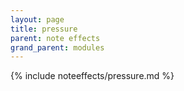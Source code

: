 ```yaml
---
layout: page
title: pressure
parent: note effects
grand_parent: modules
---
```


{% include noteeffects/pressure.md %}
